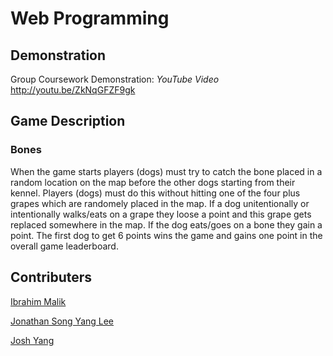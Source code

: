 # Web Programming 

## Demonstration

Group Coursework Demonstration: *YouTube Video* http://youtu.be/ZkNqGFZF9gk

## Game Description

### Bones

When the game starts players (dogs) must try to catch the bone placed in a random location on the map before the other dogs starting from their kennel. Players (dogs) must do this without hitting one of the four plus grapes which are randomely placed in the map. If a dog unitentionally or intentionally walks/eats on a grape they loose a point and this grape gets replaced somewhere in the map. If the dog eats/goes on a bone they gain a point. The first dog to get 6 points wins the game and gains one point in the overall game leaderboard.

## Contributers

[Ibrahim Malik](https://github.com/theibrahimmalik)

[Jonathan Song Yang Lee](https://github.com/jonleesy)

[Josh Yang](https://github.com/JoshYang1)
